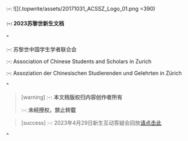 :-: ![](.topwrite/assets/20171031_ACSSZ_Logo_01.png =390)

#### :-: **2023苏黎世新生文档**

^

:-: 苏黎世中国学生学者联合会

:-: Association of Chinese Students and Scholars in Zurich

:-: Assoziation der Chinesischen Studierenden und Gelehrten in Zürich

^

> [warning] :-: **本文档版权归内容创作者所有**
>
> :-: **未经授权，禁止转载**

> [success] :-: 2023年4月29日新生互动答疑会回放[请点击此](https://www.bilibili.com/video/BV18m4y1176R/?share_source=copy_web\&vd_source=802461966f51c0cf1ab48c9114efb719)

^
